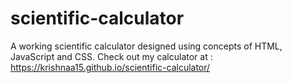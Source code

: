 # scientific-calculator

A working scientific calculator designed using concepts of HTML, JavaScript and CSS.
Check out my calculator at : https://krishnaa15.github.io/scientific-calculator/
